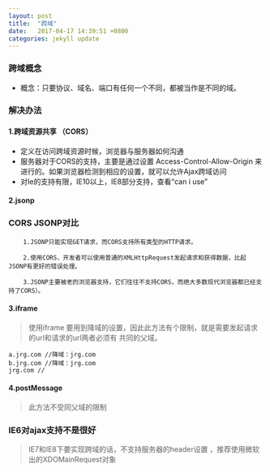 ```yaml
---
layout: post
title:  "跨域"
date:   2017-04-17 14:39:51 +0800
categories: jekyll update
---
```


### 跨域概念

* 概念：只要协议、域名、端口有任何一个不同，都被当作是不同的域。

### 解决办法

#### 1.跨域资源共享 （CORS）

* 定义在访问跨域资源时候，浏览器与服务器如何沟通
* 服务器对于CORS的支持，主要是通过设置 Access-Control-Allow-Origin
  来进行的。如果浏览器检测到相应的设置，就可以允许Ajax跨域访问
* 对Ie的支持有限，IE10以上，IE8部分支持，查看“can i use”


#### 2.jsonp


### CORS JSONP对比

```
    1.JSONP只能实现GET请求，而CORS支持所有类型的HTTP请求。

    2.使用CORS，开发者可以使用普通的XMLHttpRequest发起请求和获得数据，比起JSONP有更好的错误处理。

    3.JSONP主要被老的浏览器支持，它们往往不支持CORS，而绝大多数现代浏览器都已经支持了CORS）。
```

#### 3.iframe

> 使用iframe 要用到降域的设置，因此此方法有个限制，就是需要发起请求的url和请求的url两者必须有
  共同的父域。

```
a.jrg.com //降域：jrg.com
b.jrg.com //降域：jrg.com
jrg.com //

```

#### 4.postMessage

> 此方法不受同父域的限制


### IE6对ajax支持不是很好

> IE7和IE8下要实现跨域的话，不支持服务器的header设置
，推荐使用微软出的XDOMainRequest对象


